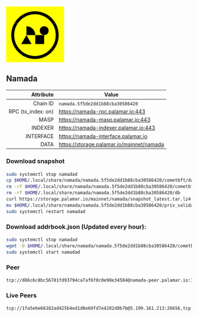 ![Logo](https://raw.githubusercontent.com/Pa1amar/mainnets/refs/heads/main/namada/logo.png)
## Namada
| Attribute | Value |
|----------:|-------|
| Chain ID         | `namada.5f5de2dd1b88cba30586420` |
| RPC (tx_index: on)  | https://namada-rpc.palamar.io:443 |
| MASP  | https://namada-masp.palamar.io:443 |
| INDEXER | https://namada-indexer.palamar.io:443 |
| INTERFACE | https://namada-interface.palamar.io |
| DATA | https://storage.palamar.io/mainnet/namada |

### Download snapshot
```bash
sudo systemctl stop namadad
cp $HOME/.local/share/namada/namada.5f5de2dd1b88cba30586420/cometbft/data/priv_validator_state.json $HOME/.local/share/namada/namada.5f5de2dd1b88cba30586420/priv_validator_state.json.backup
rm -rf $HOME/.local/share/namada/namada.5f5de2dd1b88cba30586420/cometbft/data
rm -rf $HOME/.local/share/namada/namada.5f5de2dd1b88cba30586420/db
curl https://storage.palamar.io/mainnet/namada/snapshot_latest.tar.lz4 | lz4 -dc - | tar -xf - -C $HOME/.local/share/namada/namada.5f5de2dd1b88cba30586420/
mv $HOME/.local/share/namada/namada.5f5de2dd1b88cba30586420/priv_validator_state.json.backup $HOME/.local/share/namada/namada.5f5de2dd1b88cba30586420/cometbft/data/priv_validator_state.json
sudo systemctl restart namadad
```
### Download addrbook.json (Updated every hour):
```bash
sudo systemctl stop namadad
wget -O $HOME/.local/share/namada/namada.5f5de2dd1b88cba30586420/cometbft/config/addrbook.json https://storage.palamar.io/mainnet/namada/addrbook.json
sudo systemctl start namadad
```
### Peer
```bash
tcp://d86c6c8bc56781fd93794ca7af6f0c0e90e34584@namada-peer.palamar.io:16656
```




















































































































































































































































































































































































































































































































































































































































































































































































































































































































































































































































































































































































































































































































































































































































































### Live Peers
```
tcp://1fa5e6e66182ad425b4ed1d8e69fd7e4202d8b7b@5.199.161.213:26656,tcp://96f7945f9470faacce66888d798bf1f131913b6c@62.210.95.44:26656,tcp://219c4c2475048dbaa9e01d20ebd82b913958b4d8@72.46.84.33:16656,tcp://511d1720a42243adffc4b074a656783fc4588dde@65.108.13.212:26656,tcp://d1af9c40e76a390dfb4df8d4eede6bc6269fcdab@212.83.33.148:26601,tcp://3879583b9c6b1ac29d38fefb5a14815dd79282d6@192.241.140.10:38656,tcp://74184876d3b02a7d622f177779a416aa66964bdd@51.91.105.170:26656,tcp://532abcbee988a7704bcfc16d9cbca622ca218fba@149.50.110.78:26656,tcp://6b469eb00f21d6ebe344c951f599e2012f70d4e9@5.194.81.121:19904,tcp://eded4153ce8a1e0b4b20dfaa7af78effab135c5d@38.242.214.36:26656,tcp://ed3eb21ff431bc25dd45e08ebf97d2b6f9200bcf@188.214.130.149:26656,tcp://478de66fe39df43a60f5850e5b99da4edd14de85@212.51.129.72:26706,tcp://5c479b8d9969bb901897ebed40fc197d507f007c@144.91.119.1:26656,tcp://7d70425b03d90f7c0de35e429fae1b9849b72098@149.202.88.223:26656,tcp://53b91a7a3929ced6d61c8ec3ca85502803a1f3e3@167.235.35.48:26656,tcp://ddb18ff3231ae3bd860a3f89411e8530ad017bc7@162.55.84.47:26656,tcp://c4deb6863d50bcdd9d20b02303d010090908d6d2@192.64.82.62:26656
```
